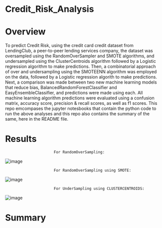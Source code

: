 # Credit_Risk_Analysis

# Overview
To predict Credit Risk, using the credit card credit dataset from LendingClub, a peer-to-peer lending services company, the dataset was oversampled using the RandomOverSampler and SMOTE algorithms, and undersampled using the ClusterCentroids algorithm followed by a Logistic regression algorithm to make predictions. Then, a combinatorial approach of over and undersampling using the SMOTEENN algorithm was employed on the data, followed by a Logistic regression algorith to make predictions. Next, a comparison was made between two new machine learning models that reduce bias, BalancedRandomForestClassifier and EasyEnsembleClassifier, and predictions were made using each.   All machine learning algorithm predictions were evaluated using a confusion matrix, accuracy score, precision & recall scores, as well as f1 scores.  This repo emcompases the jupyter notesbooks that contain the python code to run the above analyses and this repo also contains the summary of the same, here in the README file.

# Results
                          For RandomOverSampling:
![image](https://user-images.githubusercontent.com/31424076/131608235-6be5aa08-9b65-462d-8968-17fd837a0c39.png)


                          For RandomOverSampling using SMOTE:
                          
![image](https://user-images.githubusercontent.com/31424076/131608361-1701884a-8853-41cd-abaa-4541067c0ee0.png)

                          For UnderSampling using CLUSTERCENTROIDS:
                          
![image](https://user-images.githubusercontent.com/31424076/131608465-0d9828ff-0e18-4241-96e3-50409bdf4fa7.png)


# Summary
